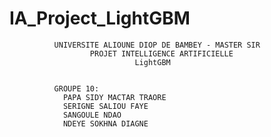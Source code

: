 # IA_Project_LightGBM
              UNIVERSITE ALIOUNE DIOP DE BAMBEY - MASTER SIR
                      PROJET INTELLIGENCE ARTIFICIELLE 
                                LightGBM
                                
                                
              GROUPE 10:
                PAPA SIDY MACTAR TRAORE
                SERIGNE SALIOU FAYE
                SANGOULE NDAO
                NDEYE SOKHNA DIAGNE

